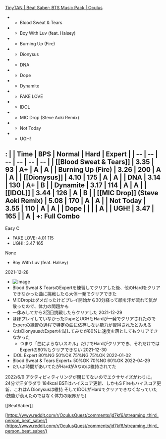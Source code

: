 
[TinyTAN | Beat Saber: BTS Music Pack | Oculus](https://www.oculus.com/experiences/quest/1344234089113846/)
- - Blood Sweat & Tears
- - Boy With Luv (feat. Halsey)
- - Burning Up (Fire)
- - Dionysus
- - DNA
- - Dope
- - Dynamite
- - FAKE LOVE
- - IDOL
- - MIC Drop (Steve Aoki Remix)
- - Not Today
- - UGH!


:
|  | Time | BPS | Normal | Hard  | Expert |
| -- | -- | -- | -- | -- | -- |
| [[Blood Sweat & Tears]] | 3.35 | 93 | A+ | A | A |
| Burning Up (Fire) | 3.26 | 200 | A | A |
| [[Dionysus]] | 4.10 | 175 | A | A |
| DNA | 3.14 | 130 | A+ | B |
| Dynamite | 3.17 | 114 | A | A |
| [[IDOL]] | 3.44 | 126 | A | B |
| [[MIC Drop]] (Steve Aoki Remix) | 5.08 | 170 | A | A |
| Not Today | 3.55 | 110 | A | A |
| Dope |  |  |  | A |
| UGH! | 3.47 | 165 |  | A |
+: Full Combo
--

Easy C
- FAKE LOVE: 4.01 115
- UGH!: 3.47 165

None
- Boy With Luv (feat. Halsey)


2021-12-28
- ![image](https://gyazo.com/9b5eb1dec447edf6511f44bc21f5ca90/thumb/1000)
- Blood Sweat & TearsのExpertを練習してクリアした後、他のHardをクリアできなかった曲に挑戦したら大体一発でクリアできた
- MICDropはダメだったけどプレイ開始から30分経って顔を汗が流れて気が散ったので、体力の問題かも
- 一休みしてから2回目挑戦したらクリアした
2021-12-29
- ほぼプレイしていなかったDupeとUGHもHardが一発でクリアされたのでExpertの練習の過程で特定の曲に依存しない能力が習得されたとみえる
- なおDionysusのExpertを試してみたが80%に速度を落としてもクリアできなかった
    - つまり「曲によらないスキル」だけでHardがクリアでき、それだけではExpertの80%もクリアできない
2021-12-30
- IDOL Expert 80%NG 50%OK 75%NG 75%OK
2022-01-02
- Blood Sweat & Tears Expert+ 50%OK 70%NG 60%OK
2022-04-29
- だいぶ時間があいてたがHardがAなのは維持されてた

2022/6/9
アクティビィティリングが閉じてないのでエクササイズがわりに。
24分で汗ダラダラ
184kcal
BSTはハイスコア更新、しかもS
Fireもハイスコア更新、これはA
Dionysusは維持
そしてIDOLがHardでクリアできなくなっていた
(技能が衰えたのではなく体力の限界かも)


[[BeatSaber]]

[https://www.reddit.com/r/OculusQuest/comments/jd7kf6/streaming_third_person_beat_saber/](https://www.reddit.com/r/OculusQuest/comments/jd7kf6/streaming_third_person_beat_saber/)
